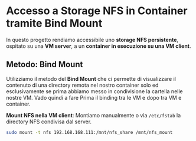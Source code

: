 # Accesso a Storage NFS in Container tramite Bind Mount

In questo progetto rendiamo accessibile uno **storage NFS persistente**, ospitato su una **VM server**, a un **container in esecuzione su una VM client**.

## Metodo: Bind Mount

Utilizziamo il metodo del **Bind Mount** che ci permette di visualizzare il contenuto di una directory remota nel nostro container solo ed esclusivamente se prima abbiamo messo in condivisione la cartella nelle nostre VM.
Vado quindi a fare Prima il binding tra le VM e dopo tra VM e container.

**Mount NFS nella VM client**:
   Montiamo manualmente o via `/etc/fstab` la directory NFS condivisa dal server.
   ```bash
   sudo mount -t nfs 192.168.168.111:/mnt/nfs_share /mnt/nfs_mount
